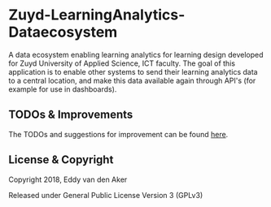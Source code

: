 # Zuyd-LearningAnalytics-Dataecosystem
A data ecosystem enabling learning analytics for learning design developed for Zuyd University of Applied Science, ICT faculty. The goal of this application is to enable other systems to send their learning analytics data to a central location, and make this data available again through API's (for example for use in dashboards).

## TODOs & Improvements
The TODOs and suggestions for improvement can be found [here](https://github.com/eddyvdaker/Zuyd-LA4LD-Dataecosystem/wiki/Improvements-&-TODO).

## License & Copyright
Copyright 2018, Eddy van den Aker

Released under General Public License Version 3 (GPLv3)
